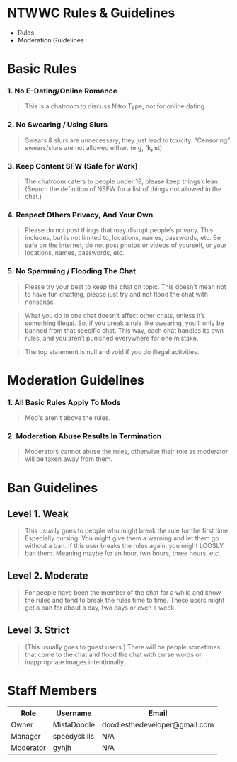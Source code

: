 # NTWWC Rules & Guidelines

- Rules
- Moderation Guidelines

# Basic Rules
### 1. No E-Dating/Online Romance
> This is a chatroom to discuss Nitro Type, not for online dating.

### 2. No Swearing / Using Slurs
> Swears & slurs are unnecessary, they just lead to toxicity.
> “Censoring” swears/slurs are not allowed either. (e.g, f**k, s**t)

### 3. Keep Content SFW (Safe for Work)
> The chatroom caters to people under 18, please keep things clean. (Search the definition of NSFW for a list of things not allowed in the chat.)

### 4. Respect Others Privacy, And Your Own
> Please do not post things that may disrupt people’s privacy.
> This includes, but is not limited to, locations, names, passwords, etc.
> Be safe on the internet, do not post photos or videos of yourself, or your locations, names, passwords, etc.

### 5. No Spamming / Flooding The Chat
> Please try your best to keep the chat on topic. This doesn’t mean not to have fun chatting, please just try and not flood the chat with nonsense.


> What you do in one chat doesn’t affect other chats, unless it’s something illegal. So, if you break a rule like swearing, you’ll only be banned from that specific chat. This way, each chat handles its own rules, and you aren’t punished everywhere for one mistake.

> The top statement is null and void if you do illegal activities. 


# Moderation Guidelines
### 1. All Basic Rules Apply To Mods
> Mod's aren't above the rules.
### 2. Moderation Abuse Results In Termination
> Moderators cannot abuse the rules, otherwise their role as moderator will be taken away from them.


# Ban Guidelines
                              
## Level 1. Weak
> This usually goes to people who might break the rule for the first time. Especially cursing. You might give them a warning and let them go without a ban. If this user breaks the rules again, you might LOOSLY ban them. Meaning maybe for an hour, two hours, three hours, etc. 

## Level 2. Moderate
> For people have been the member of the chat for a while and know the rules and tend to break the rules time to time. These users might get a ban for about a day, two days or even a week.

## Level 3. Strict
> (This usually goes to guest users.) There will be people sometimes that come to the chat and flood the chat with curse words or inappropriate images intentionally.

# Staff Members

<table>
  <tr>
    <th>Role</th>
    <th>Username</th>
    <th>Email</th>
  </tr>
  <tr>
    <td>Owner</td>
    <td>MistaDoodle</td>
    <td>doodlesthedeveloper@gmail.com</td>
  </tr>
  <tr>
    <td>Manager</td>
    <td>speedyskills</td>
    <td>N/A</td>
  </tr>
    <tr>
    <td>Moderator</td>
    <td>gyhjh</td>
    <td>N/A</td>
  </tr>
</table>





